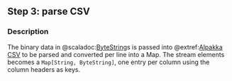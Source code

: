 ## Step 3: parse CSV

### Description

The binary data in @scaladoc:[ByteString](akka.util.ByteString)s is passed into @extref:[Alpakka CSV](alpakka-docs:data-transformations/csv.html) to be parsed and converted per line into a Map. The stream elements becomes a `Map[String, ByteString]`, one entry per column using the column headers as keys.
